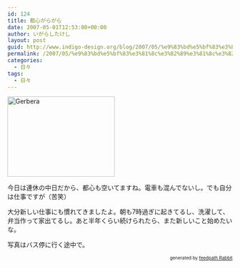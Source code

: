 ```yaml
---
id: 124
title: 都心がらがら
date: 2007-05-01T12:53:00+00:00
author: いがらしたけし
layout: post
guid: http://www.indigo-design.org/blog/2007/05/%e9%83%bd%e5%bf%83%e3%81%8c%e3%82%89%e3%81%8c%e3%82%89/
permalink: /2007/05/%e9%83%bd%e5%bf%83%e3%81%8c%e3%82%89%e3%81%8c%e3%82%89/
categories:
  - 日々
tags:
  - 日々
---
```

[<img src="http://farm1.static.flickr.com/208/483882828_ae73020da8_m.jpg" alt="Gerbera" height="180" width="240" />](http://www.flickr.com/photos/takeshi81/483882828/ "Photo Sharing")

今日は連休の中日だから、都心も空いてますね。電車も混んでないし。でも自分は仕事ですが（苦笑）

大分新しい仕事にも慣れてきましたよ。朝も7時過ぎに起きてるし、洗濯して、弁当作って家出てるし。あと半年くらい続けられたら、また新しいこと始めたいな。

写真はバス停に行く途中で。

<div style="text-align: right;font-size: 10px">
  &nbsp;&nbsp;<span>generated by <a href="http://feedpath.jp" title="feedpath Rabbit" target="_blank">feedpath Rabbit</a></span>
</div>
